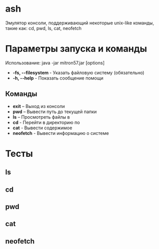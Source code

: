 # ash
Эмулятор консоли, поддерживающий некоторые unix-like команды, такие как: cd, pwd, ls, cat, neofetch

# Параметры запуска и команды
Использование: java -jar mitron57.jar [options]
- **-fs, --filesystem <path>** - Указать файловую систему (обязательно)
- **-h, --help** - Показать сообщение помощи

## Команды
- **exit** – Выход из консоли
- **pwd** – Вывести путь до текущей папки
- **ls** <path> – Просмотреть файлы в <path>
- **cd** <path> - Перейти в директорию по <path>
- **cat** <file> - Вывести содержимое <path>
- **neofetch** - Вывести информацию о системе

# Тесты
## ls

## cd

## pwd

## cat

## neofetch
